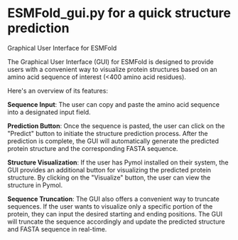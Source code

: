 # ESMFold_gui.py for a quick structure prediction
<!-- What is this for? -->
Graphical User Interface for ESMFold

The Graphical User Interface (GUI) for ESMFold is designed to provide users with a convenient way to visualize protein structures based on an amino acid sequence of interest (<400 amino acid residues). 

Here's an overview of its features:

**Sequence Input**:     The user can copy and paste the amino acid sequence into a designated input field.

**Prediction Button**:   Once the sequence is pasted, the user can click on the "Predict" button to initiate the structure prediction process. 
After the prediction is complete, the GUI will automatically generate the predicted protein structure and the corresponding FASTA sequence. 

**Structure Visualization**:   If the user has Pymol installed on their system, the GUI provides an additional button for visualizing the predicted protein structure. 
By clicking on the "Visualize" button, the user can view the structure in Pymol.

**Sequence Truncation**:   The GUI also offers a convenient way to truncate sequences. If the user wants to visualize only a specific portion of the protein, they can input the desired starting and ending positions. The GUI will truncate the sequence accordingly and update the predicted structure and FASTA sequence in real-time.


